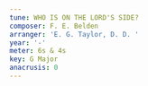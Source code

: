 ```yaml
---
tune: WHO IS ON THE LORD'S SIDE?
composer: F. E. Belden
arranger: 'E. G. Taylor, D. D. '
year: '-'
meter: 6s & 4s
key: G Major
anacrusis: 0
---
```

